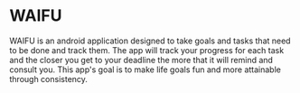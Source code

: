 # WAIFU

WAIFU is an android application designed to take goals and tasks that need to be done and track them. The app will track your progress for each task and the closer you get to your deadline the more that it will remind and consult you. This app's goal is to make life goals fun and more attainable through consistency. 
